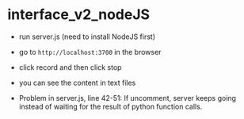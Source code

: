 # interface_v2_nodeJS

- run server.js (need to install NodeJS first)

- go to `http://localhost:3700` in the browser

- click record and then click stop

- you can see the content in text files

- Problem in server.js, line 42-51: If uncomment, server keeps going instead of waiting for the result of python function calls. 